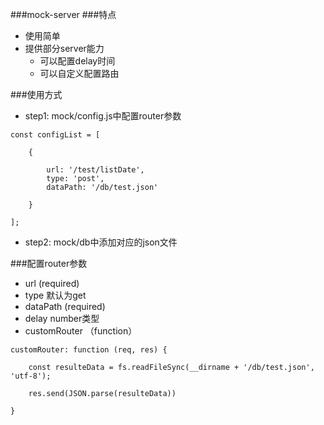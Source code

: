 ###mock-server
###特点
* 使用简单
* 提供部分server能力
  * 可以配置delay时间
  * 可以自定义配置路由

###使用方式
* step1: mock/config.js中配置router参数
```
const configList = [

	{

		url: '/test/listDate',
		type: 'post',
		dataPath: '/db/test.json'

	}

];
```
* step2: mock/db中添加对应的json文件

###配置router参数
* url (required)
* type 默认为get
* dataPath (required)
* delay number类型
* customRouter （function）
```
customRouter: function (req, res) {
	
    const resulteData = fs.readFileSync(__dirname + '/db/test.json', 'utf-8');
    
    res.send(JSON.parse(resulteData))

}
```

